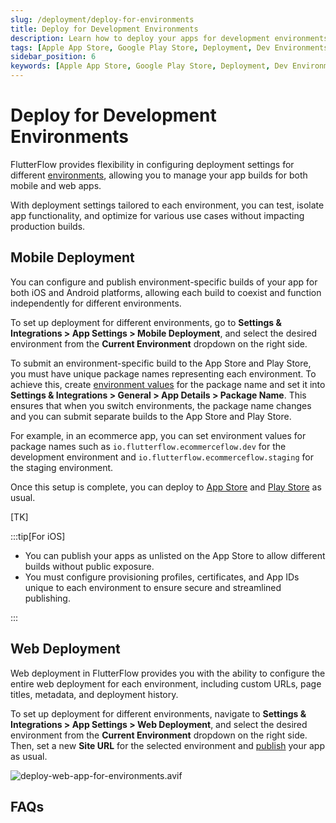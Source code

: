 ```yaml
---
slug: /deployment/deploy-for-environments
title: Deploy for Development Environments
description: Learn how to deploy your apps for development environments.
tags: [Apple App Store, Google Play Store, Deployment, Dev Environments]
sidebar_position: 6
keywords: [Apple App Store, Google Play Store, Deployment, Dev Environments]
---
```

# Deploy for Development Environments

FlutterFlow provides flexibility in configuring deployment settings for different [environments](../development-environments/development-environments.md), allowing you to manage your app builds for both mobile and web apps.

With deployment settings tailored to each environment, you can test, isolate app functionality, and optimize for various use cases without impacting production builds.

## Mobile Deployment

You can configure and publish environment-specific builds of your app for both iOS and Android platforms, allowing each build to coexist and function independently for different environments.

To set up deployment for different environments, go to **Settings & Integrations > App Settings > Mobile Deployment**, and select the desired environment from the **Current Environment** dropdown on the right side.

To submit an environment-specific build to the App Store and Play Store, you must have unique package names representing each environment. To achieve this, create [environment values](../development-environments/development-environments.md#use-environment-values) for the package name and set it into **Settings & Integrations > General > App Details > Package Name**. This ensures that when you switch environments, the package name changes and you can submit separate builds to the App Store and Play Store.

For example, in an ecommerce app, you can set environment values for package names such as `io.flutterflow.ecommerceflow.dev` for the development environment and `io.flutterflow.ecommerceflow.staging` for the staging environment.

Once this setup is complete, you can deploy to [App Store](apple-appstore-deployment.md) and [Play Store](google-playstore-deployment.md) as usual.

[TK]

:::tip[For iOS]

- You can publish your apps as unlisted on the App Store to allow different builds without public exposure.
- You must configure provisioning profiles, certificates, and App IDs unique to each environment to ensure secure and streamlined publishing.

:::

## Web Deployment

Web deployment in FlutterFlow provides you with the ability to configure the entire web deployment for each environment, including custom URLs, page titles, metadata, and deployment history.

To set up deployment for different environments, navigate to **Settings & Integrations > App Settings > Web Deployment**, and select the desired environment from the **Current Environment** dropdown on the right side. Then, set a new **Site URL** for the selected environment and [publish](web-publishing.md) your app as usual.

![deploy-web-app-for-environments.avif](imgs/deploy-web-app-for-environments.avif)

## FAQs